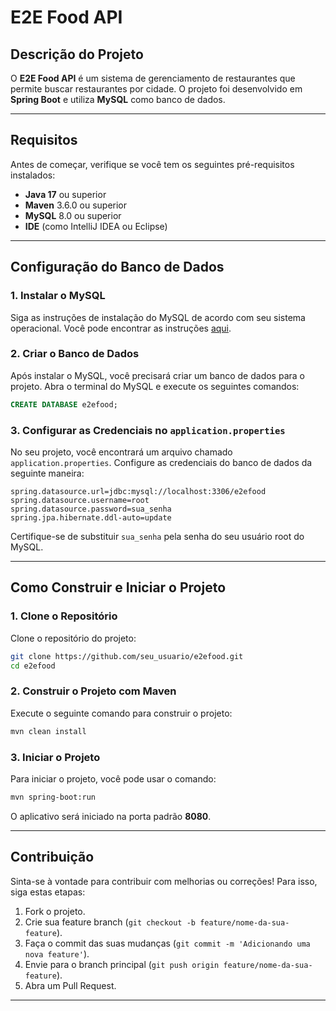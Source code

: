 # E2E Food API

## Descrição do Projeto

O **E2E Food API** é um sistema de gerenciamento de restaurantes que permite buscar restaurantes por cidade. O projeto foi desenvolvido em **Spring Boot** e utiliza **MySQL** como banco de dados.

---

## Requisitos

Antes de começar, verifique se você tem os seguintes pré-requisitos instalados:

- **Java 17** ou superior
- **Maven** 3.6.0 ou superior
- **MySQL** 8.0 ou superior
- **IDE** (como IntelliJ IDEA ou Eclipse)

---

## Configuração do Banco de Dados

### 1. Instalar o MySQL

Siga as instruções de instalação do MySQL de acordo com seu sistema operacional. Você pode encontrar as instruções [aqui](https://dev.mysql.com/doc/refman/8.0/en/installing.html).

### 2. Criar o Banco de Dados

Após instalar o MySQL, você precisará criar um banco de dados para o projeto. Abra o terminal do MySQL e execute os seguintes comandos:

```sql
CREATE DATABASE e2efood;
```

### 3. Configurar as Credenciais no `application.properties`

No seu projeto, você encontrará um arquivo chamado `application.properties`. Configure as credenciais do banco de dados da seguinte maneira:

```properties
spring.datasource.url=jdbc:mysql://localhost:3306/e2efood
spring.datasource.username=root
spring.datasource.password=sua_senha
spring.jpa.hibernate.ddl-auto=update
```

Certifique-se de substituir `sua_senha` pela senha do seu usuário root do MySQL.

---

## Como Construir e Iniciar o Projeto

### 1. Clone o Repositório

Clone o repositório do projeto:

```bash
git clone https://github.com/seu_usuario/e2efood.git
cd e2efood
```

### 2. Construir o Projeto com Maven

Execute o seguinte comando para construir o projeto:

```bash
mvn clean install
```

### 3. Iniciar o Projeto

Para iniciar o projeto, você pode usar o comando:

```bash
mvn spring-boot:run
```

O aplicativo será iniciado na porta padrão **8080**.

---

## Contribuição

Sinta-se à vontade para contribuir com melhorias ou correções! Para isso, siga estas etapas:

1. Fork o projeto.
2. Crie sua feature branch (`git checkout -b feature/nome-da-sua-feature`).
3. Faça o commit das suas mudanças (`git commit -m 'Adicionando uma nova feature'`).
4. Envie para o branch principal (`git push origin feature/nome-da-sua-feature`).
5. Abra um Pull Request.

---


